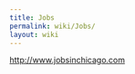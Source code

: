 ```yaml
---
title: Jobs
permalink: wiki/Jobs/
layout: wiki
---
```


[<http://www.jobsinchicago.com>](http://www.jobsinchicago.com)
